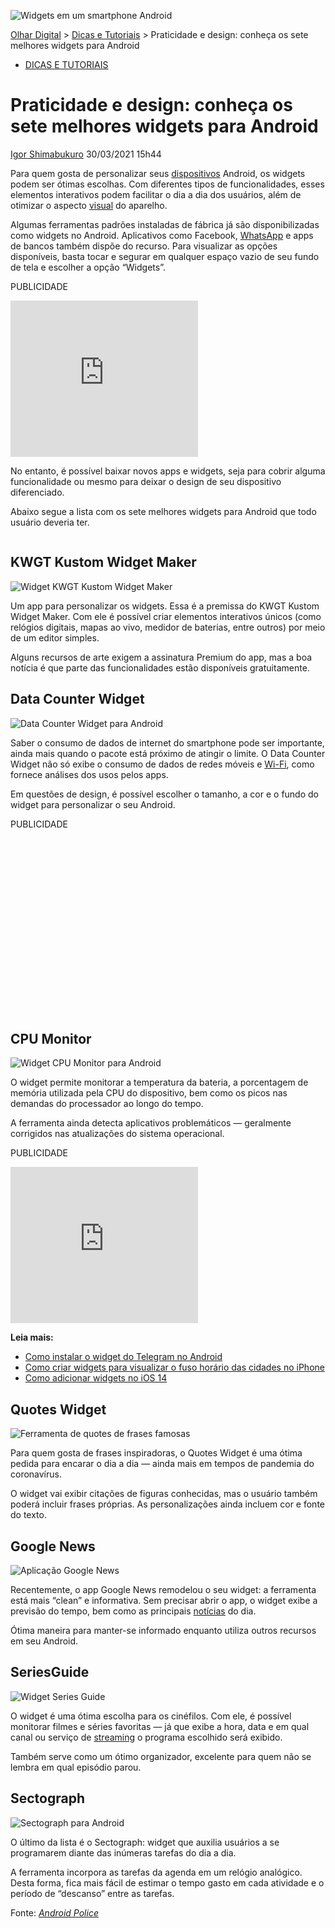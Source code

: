 

![Widgets em um smartphone Android](https://img.olhardigital.com.br/wp-content/uploads/2021/03/unnamed-1-816x450.jpg)

[Olhar Digital](https://olhardigital.com.br/) > [Dicas e Tutoriais](https://olhardigital.com.br/editorias/dicas-e-tutoriais/) > Praticidade e design: conheça os sete melhores widgets para Android

- [DICAS E TUTORIAIS](https://olhardigital.com.br/editorias/dicas-e-tutoriais/)

# Praticidade e design: conheça os sete melhores widgets para Android

[Igor Shimabukuro](https://olhardigital.com.br/author/da-redacao-5/) 30/03/2021 15h44

Para quem gosta de personalizar seus [dispositivos](https://olhardigital.com.br/2021/03/19/internet-e-redes-sociais/twitter-volta-a-incorporar-videos-do-youtube-em-dispositivos-ios/) Android, os widgets podem ser ótimas escolhas. Com diferentes tipos de funcionalidades, esses elementos interativos podem facilitar o dia a dia dos usuários, além de otimizar o aspecto [visual](https://olhardigital.com.br/2021/02/23/reviews/airpods-3-imagens-mostram-visual-nova-geracao-fones-apple/) do aparelho.

Algumas ferramentas padrões instaladas de fábrica já são disponibilizadas como widgets no Android. Aplicativos como Facebook, [WhatsApp](https://olhardigital.com.br/2021/03/30/dicas-e-tutoriais/como-excluir-contatos-bloqueados-no-whatsapp-pelo-iphone-e-android/) e apps de bancos também dispõe do recurso. Para visualizar as opções disponíveis, basta tocar e segurar em qualquer espaço vazio de seu fundo de tela e escolher a opção “Widgets”.

PUBLICIDADE

<iframe frameborder="0" src="https://685aeb7f0a62a27ca1bcc0d7858b0b19.safeframe.googlesyndication.com/safeframe/1-0-38/html/container.html" id="google_ads_iframe_/8804/parceiros/olhar_digital_2" title="3rd party ad content" name="" scrolling="no" marginwidth="0" marginheight="0" width="300" height="250" data-is-safeframe="true" sandbox="allow-forms allow-popups allow-popups-to-escape-sandbox allow-same-origin allow-scripts allow-top-navigation-by-user-activation" role="region" aria-label="Advertisement" tabindex="0" data-google-container-id="2" data-load-complete="true" style="max-width: 100%; border: 0px; vertical-align: bottom;"></iframe>

No entanto, é possível baixar novos apps e widgets, seja para cobrir alguma funcionalidade ou mesmo para deixar o design de seu dispositivo diferenciado.

Abaixo segue a lista com os sete melhores widgets para Android que todo usuário deveria ter.

<iframe id="IF5550001923_16432481203661450043562" name="I5550001923_16432481203661450043562" src="https://s.dynad.net/stack/928W5r5IndTfocT3VdUV-AB8UVlc0JbnGWyFZsei5gU.html" marginwidth="0" width="100%" height="0" marginheight="0" align="top" scrolling="No" bordercolor="#000000" frameborder="0" hspace="0" vspace="0" style="max-width: 100%; border: 0px; visibility: visible; width: 0px; transition: all 1s ease 0s; height: 0px;"></iframe>

## KWGT Kustom Widget Maker

![Widget KWGT Kustom Widget Maker](https://img.olhardigital.com.br/wp-content/uploads/2021/03/KWGT-Kustom-Widget-Maker.jpg)

Um app para personalizar os widgets. Essa é a premissa do KWGT Kustom Widget Maker. Com ele é possível criar elementos interativos únicos (como relógios digitais, mapas ao vivo, medidor de baterias, entre outros) por meio de um editor simples.

Alguns recursos de arte exigem a assinatura Premium do app, mas a boa notícia é que parte das funcionalidades estão disponíveis gratuitamente.

## Data Counter Widget

![Data Counter Widget para Android](https://img.olhardigital.com.br/wp-content/uploads/2021/03/Data-Counter-Widget.jpg)

Saber o consumo de dados de internet do smartphone pode ser importante, ainda mais quando o pacote está próximo de atingir o limite. O Data Counter Widget não só exibe o consumo de dados de redes móveis e [Wi-Fi](https://olhardigital.com.br/2021/02/25/dicas-e-tutoriais/como-melhorar-o-sinal-da-conexao-wi-fi/), como fornece análises dos usos pelos apps.

Em questões de design, é possível escolher o tamanho, a cor e o fundo do widget para personalizar o seu Android.

PUBLICIDADE

<iframe id="google_ads_iframe_/21715141650,1040097/desktop_intext_1" title="3rd party ad content" name="google_ads_iframe_/21715141650,1040097/desktop_intext_1" width="336" height="280" scrolling="no" marginwidth="0" marginheight="0" frameborder="0" role="region" aria-label="Advertisement" tabindex="0" sandbox="allow-forms allow-popups allow-popups-to-escape-sandbox allow-same-origin allow-scripts allow-top-navigation-by-user-activation" srcdoc="" data-google-container-id="5" data-load-complete="true" style="max-width: 100%; border: 0px; vertical-align: bottom; width: 336px; height: 280px;"></iframe>

## CPU Monitor

![Widget CPU Monitor para Android](https://img.olhardigital.com.br/wp-content/uploads/2021/03/CPU-Monitor.jpg)

O widget permite monitorar a temperatura da bateria, a porcentagem de memória utilizada pela CPU do dispositivo, bem como os picos nas demandas do processador ao longo do tempo.

A ferramenta ainda detecta aplicativos problemáticos — geralmente corrigidos nas atualizações do sistema operacional.

PUBLICIDADE

<iframe frameborder="0" src="https://685aeb7f0a62a27ca1bcc0d7858b0b19.safeframe.googlesyndication.com/safeframe/1-0-38/html/container.html" id="google_ads_iframe_/21715141650,1040097/desktop_intext_2" title="3rd party ad content" name="" scrolling="no" marginwidth="0" marginheight="0" width="300" height="250" data-is-safeframe="true" sandbox="allow-forms allow-popups allow-popups-to-escape-sandbox allow-same-origin allow-scripts allow-top-navigation-by-user-activation" role="region" aria-label="Advertisement" tabindex="0" data-google-container-id="6" data-load-complete="true" style="max-width: 100%; border: 0px; vertical-align: bottom; width: 300px; height: 250px;"></iframe>

**Leia mais:**

- [Como instalar o widget do Telegram no Android](https://olhardigital.com.br/2021/02/25/dicas-e-tutoriais/como-instalar-o-widget-do-telegram-no-android/)
- [Como criar widgets para visualizar o fuso horário das cidades no iPhone](https://olhardigital.com.br/2021/01/21/dicas-e-tutoriais/como-criar-widgets-para-visualizar-o-fuso-horario-das-cidades-no-iphone/)
- [Como adicionar widgets no iOS 14](https://olhardigital.com.br/2020/09/16/dicas-e-tutoriais/como-adicionar-widgets-no-ios-14/)

## Quotes Widget

![Ferramenta de quotes de frases famosas](https://img.olhardigital.com.br/wp-content/uploads/2021/03/Quotes-Widget.jpg)

Para quem gosta de frases inspiradoras, o Quotes Widget é uma ótima pedida para encarar o dia a dia — ainda mais em tempos de pandemia do coronavírus.

O widget vai exibir citações de figuras conhecidas, mas o usuário também poderá incluir frases próprias. As personalizações ainda incluem cor e fonte do texto.

## Google News

![Aplicação Google News](https://img.olhardigital.com.br/wp-content/uploads/2021/03/google-news.jpg)

Recentemente, o app Google News remodelou o seu widget: a ferramenta está mais “clean” e informativa. Sem precisar abrir o app, o widget exibe a previsão do tempo, bem como as principais [notícias](https://olhardigital.com.br/2021/03/12/pro/na-guerra-pelas-noticias-google-critica-microsoft-e-a-chama-de-oportunista/) do dia.

Ótima maneira para manter-se informado enquanto utiliza outros recursos em seu Android.

## SeriesGuide

![Widget Series Guide](https://img.olhardigital.com.br/wp-content/uploads/2021/03/SeriesGuide.jpg)

O widget é uma ótima escolha para os cinéfilos. Com ele, é possível monitorar filmes e séries favoritas — já que exibe a hora, data e em qual canal ou serviço de [streaming](https://olhardigital.com.br/2021/03/29/cinema-e-streaming/site-do-streaming-hbo-max-no-brasil-ja-pode-ser-acessado/) o programa escolhido será exibido.

Também serve como um ótimo organizador, excelente para quem não se lembra em qual episódio parou.

## Sectograph

![Sectograph para Android](https://img.olhardigital.com.br/wp-content/uploads/2021/03/Sectograph.jpg)

O último da lista é o Sectograph: widget que auxilia usuários a se programarem diante das inúmeras tarefas do dia a dia.

A ferramenta incorpora as tarefas da agenda em um relógio analógico. Desta forma, fica mais fácil de estimar o tempo gasto em cada atividade e o período de “descanso” entre as tarefas.

Fonte: *[Android Police](https://www.androidpolice.com/2021/03/30/11-more-android-widgets-that-are-actually-useful/)*